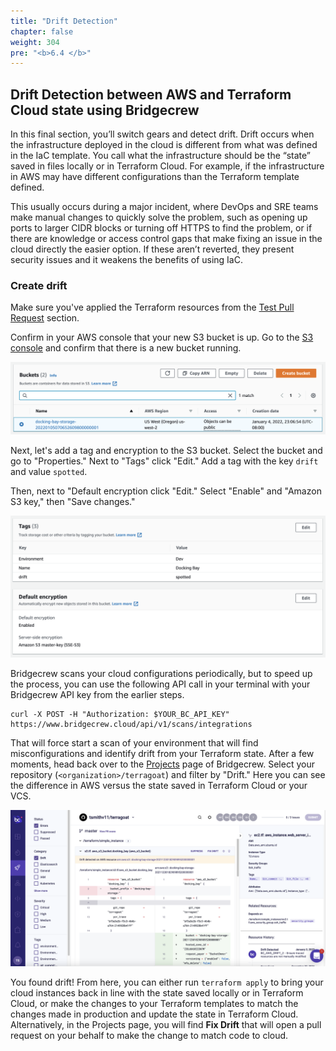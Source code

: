 ```yaml
---
title: "Drift Detection"
chapter: false
weight: 304
pre: "<b>6.4 </b>"
---
```


## Drift Detection between AWS and Terraform Cloud state using Bridgecrew

In this final section, you’ll switch gears and detect drift. Drift occurs when the infrastructure deployed in the cloud is different from what was defined in the IaC template. You call what the infrastructure should be the “state” saved in files locally or in Terraform Cloud. For example, if the infrastructure in AWS may have different configurations than the Terraform template defined.

This usually occurs during a major incident, where DevOps and SRE teams make manual changes to quickly solve the problem, such as opening up ports to larger CIDR blocks or turning off HTTPS to find the problem, or if there are knowledge or access control gaps that make fixing an issue in the cloud directly the easier option. If these aren’t reverted, they present security issues and it weakens the benefits of using IaC.

### Create drift

Make sure you've applied the Terraform resources from the [Test Pull Request](https://workshop.bridgecrew.io/terraform/40_module_two/2005_kickoff_pr.html) section.

Confirm in your AWS console that your new S3 bucket is up. Go to the [S3 console](https://s3.console.aws.amazon.com/s3/home) and confirm that there is a new bucket running.

![AWS S3 console](images/new_s3.png "AWS S3 console")

Next, let's add a tag and encryption to the S3 bucket. Select the bucket and go to "Properties." Next to "Tags" click "Edit." Add a tag with the key `drift` and value `spotted`. 

Then, next to "Default encryption click "Edit." Select "Enable" and "Amazon S3 key," then "Save changes."

![S3 Properties](images/s3_properties_modified.png "S3 Properties")

Bridgecrew scans your cloud configurations periodically, but to speed up the process, you can use the following API call in your terminal with your Bridgecrew API key from the earlier steps.

```
curl -X POST -H "Authorization: $YOUR_BC_API_KEY" https://www.bridgecrew.cloud/api/v1/scans/integrations
```

That will force start a scan of your environment that will find misconfigurations and identify drift from your Terraform state. After a few moments, head back over to the [Projects](https://www.bridgecrew.cloud/projects) page of Bridgecrew. Select your repository (`<organization>/terragoat`) and filter by "Drift." Here you can see the difference in AWS versus the state saved in Terraform Cloud or your VCS.

![Drift alert in Bridgecrew](images/new_drift_1.png "Drift alert in Bridgecrew")

You found drift! From here, you can either run `terraform apply` to bring your cloud instances back in line with the state saved locally or in Terraform Cloud, or make the changes to your Terraform templates to match the changes made in production and update the state in Terraform Cloud. Alternatively, in the Projects page, you will find **Fix Drift** that will open a pull request on your behalf to make the change to match code to cloud.